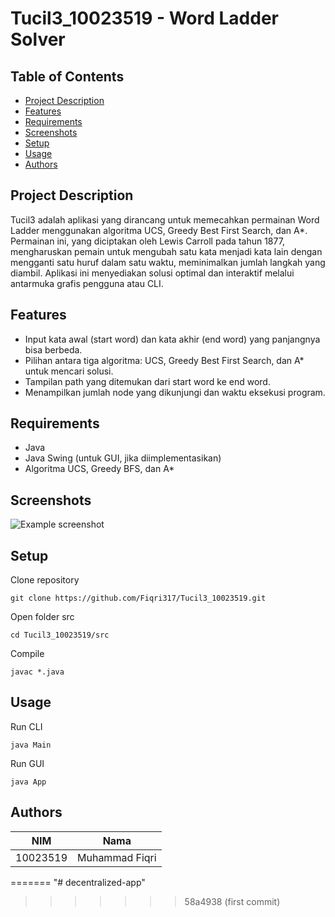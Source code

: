 # Tucil3_10023519 - Word Ladder Solver

## Table of Contents
* [Project Description](#project-description)
* [Features](#features)
* [Requirements](#requirements)
* [Screenshots](#screenshots)
* [Setup](#setup)
* [Usage](#usage)
* [Authors](#authors)

## Project Description
Tucil3 adalah aplikasi yang dirancang untuk memecahkan permainan Word Ladder menggunakan algoritma UCS, Greedy Best First Search, dan A*. Permainan ini, yang diciptakan oleh Lewis Carroll pada tahun 1877, mengharuskan pemain untuk mengubah satu kata menjadi kata lain dengan mengganti satu huruf dalam satu waktu, meminimalkan jumlah langkah yang diambil. Aplikasi ini menyediakan solusi optimal dan interaktif melalui antarmuka grafis pengguna atau CLI.

## Features
- Input kata awal (start word) dan kata akhir (end word) yang panjangnya bisa berbeda.
- Pilihan antara tiga algoritma: UCS, Greedy Best First Search, dan A* untuk mencari solusi.
- Tampilan path yang ditemukan dari start word ke end word.
- Menampilkan jumlah node yang dikunjungi dan waktu eksekusi program.

## Requirements
- Java
- Java Swing (untuk GUI, jika diimplementasikan)
- Algoritma UCS, Greedy BFS, dan A*

## Screenshots
![Example screenshot](./img/screenshot.png)

## Setup
Clone repository
```shell
git clone https://github.com/Fiqri317/Tucil3_10023519.git
```
Open folder src
```shell
cd Tucil3_10023519/src
```
Compile
```shell
javac *.java
```

## Usage
Run CLI
```shell
java Main
```
Run GUI
```shell
java App
```

## Authors
| NIM | Nama |
| --- | --- |
| 10023519 | Muhammad Fiqri |

=======
"# decentralized-app" 
>>>>>>> 58a4938 (first commit)
